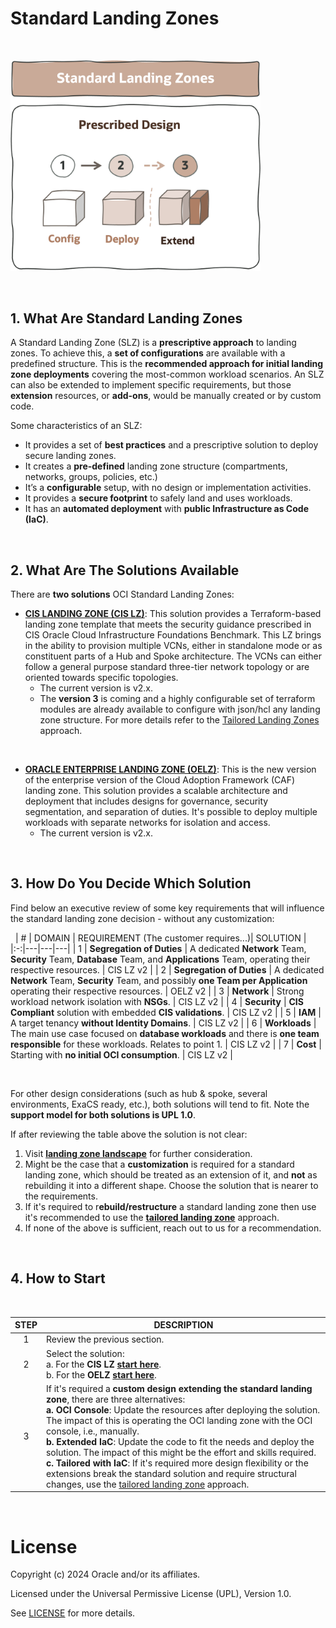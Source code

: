 # **Standard Landing Zones**

&nbsp; 

<img src="../images/lzf_standard.png" alt= “” width="400" height="value">

&nbsp; 

## 1. What Are Standard Landing Zones

A Standard Landing Zone (SLZ) is a  **prescriptive approach** to landing zones. To achieve this, a **set of configurations** are available with a predefined structure. This is the **recommended approach for initial landing zone deployments** covering the most-common workload scenarios. An SLZ can also be extended to implement specific requirements, but those **extension** resources, or **add-ons**, would be manually created or by custom code.

Some characteristics of an SLZ:

- It provides a set of **best practices** and a prescriptive solution to deploy secure landing zones.
- It creates a **pre-defined** landing zone structure (compartments, networks, groups, policies, etc.)
- It’s a **configurable** setup, with no design or implementation activities.
- It provides a **secure footprint** to safely land and uses workloads.
- It has an **automated deployment** with **public Infrastructure as Code (IaC)**.


&nbsp; 

## 2. What Are The Solutions Available

There are **two solutions** OCI Standard Landing Zones:


* **[CIS LANDING ZONE (CIS LZ)](/landing-zones/standard_landing_zones/cis_lz_v2/cis_landing_zone_v2.md)**:  This solution provides a Terraform-based landing zone template that meets the security guidance prescribed in CIS Oracle Cloud Infrastructure Foundations Benchmark. This LZ brings in the ability to provision multiple VCNs, either in standalone mode or as constituent parts of a Hub and Spoke architecture. The VCNs can either follow a general purpose standard three-tier network topology or are oriented towards specific topologies. 
  * The current version is v2.x.
  * The **version 3** is coming and a highly configurable set of terraform modules are already available to configure with json/hcl any landing zone structure. For more details refer to the [Tailored Landing Zones](/landing-zones/tailored_landing_zones/tailored_landing_zones.md) approach. 


&nbsp; 
* **[ORACLE ENTERPRISE LANDING ZONE (OELZ)](/landing-zones/standard_landing_zones/oelz_v2/oelz_v2.md)**: This is the new version of the enterprise version of the Cloud Adoption Framework (CAF) landing zone. This solution provides a scalable architecture and deployment that includes designs for governance, security segmentation, and separation of duties. It's possible to deploy multiple workloads with separate networks for isolation and access.
  * The current version is v2.x.



&nbsp; 

## 3. How Do You Decide Which Solution

Find below an executive review of some key requirements that will influence the standard landing zone decision - without any customization:

&nbsp; 
| # | DOMAIN  |  REQUIREMENT (The customer requires...)| SOLUTION  |  
|:-:|---|---|---|
| 1 | **Segregation of Duties** | A dedicated **Network** Team, **Security** Team, **Database** Team, and **Applications** Team, operating their respective resources. | CIS LZ v2 |
| 2 | **Segregation of Duties** | A dedicated **Network** Team, **Security** Team, and possibly **one Team per Application** operating their respective resources. | OELZ v2 |
| 3 | **Network** | Strong workload network isolation with **NSGs**. | CIS LZ v2 |
| 4 | **Security** | **CIS Compliant** solution with embedded **CIS validations**. | CIS LZ v2 |
| 5 | **IAM** | A target tenancy **without Identity Domains**. | CIS LZ v2 |
| 6 | **Workloads** | The main use case focused on **database workloads** and there is **one team responsible** for these workloads. Relates to point 1. | CIS LZ v2 |
| 7 | **Cost** | Starting with **no initial OCI consumption**. | CIS LZ v2 |

&nbsp; 

For other design considerations (such as hub & spoke, several environments, ExaCS ready, etc.), both solutions will tend to fit. Note the **support model for both solutions is UPL 1.0**. 

If after reviewing the table above the solution is not clear: 
1. Visit [**landing zone landscape**](/landing-zones/commons/select_your_solution.pdf) for further consideration.
2. Might be the case that a **customization** is required for a standard landing zone, which should be treated as an extension of it, and **not** as rebuilding it into a different shape. Choose the solution that is nearer to the requirements.
3. If it's required to r**ebuild/restructure** a standard landing zone then  use it's recommended to use the [**tailored landing zone**](/landing-zones/tailored_landing_zones/tailored_landing_zones.md) approach.
4. If none of the above is sufficient, reach out to us for a recommendation.

&nbsp; 

## 4. How to Start

&nbsp; 

| STEP  |   DESCRIPTION | 
|:---:|---|
| 1 | Review the previous section. | 
| 2 | Select the solution:<br>a. For the **CIS LZ [start here](/landing-zones/standard_landing_zones/cis_lz_v2/cis_landing_zone_v2.md)**. <br>b. For the **OELZ [start here](/landing-zones/standard_landing_zones/oelz_v2/oelz_v2.md)**.
| 3 | If it's required a **custom design extending the standard landing zone**, there are three alternatives: <br>**a. OCI Console**: Update the resources after deploying the solution. The impact of this is operating the OCI landing zone with the OCI console, i.e., manually.<br>**b. Extended IaC**: Update the code to fit the needs and deploy the solution. The impact of this might be the effort and skills required. <br>**c. Tailored with IaC**: If it's required more design flexibility or the extensions break the standard solution and require structural changes, use the [tailored landing zone](/landing-zones/tailored_landing_zones/tailored_landing_zones.md) approach.

   
&nbsp; 

# License

Copyright (c) 2024 Oracle and/or its affiliates.

Licensed under the Universal Permissive License (UPL), Version 1.0.

See [LICENSE](https://github.com/oracle-devrel/technology-engineering/blob/main/LICENSE) for more details.